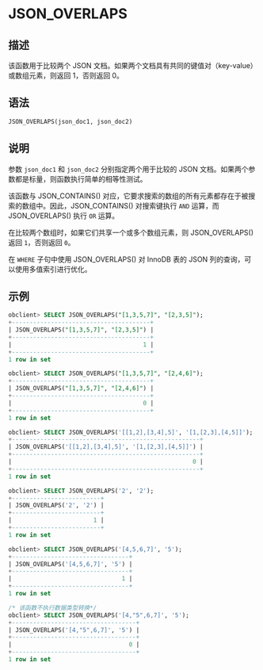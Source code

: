 # JSON_OVERLAPS

## 描述

该函数用于比较两个 JSON 文档。如果两个文档具有共同的键值对（key-value）或数组元素，则返回 1，否则返回 0。

## 语法

```sql
JSON_OVERLAPS(json_doc1, json_doc2)
```

## 说明

参数 `json_doc1` 和 `json_doc2` 分别指定两个用于比较的 JSON 文档。如果两个参数都是标量，则函数执行简单的相等性测试。

该函数与 JSON_CONTAINS() 对应，它要求搜索的数组的所有元素都存在于被搜索的数组中。因此，JSON_CONTAINS() 对搜索键执行 `AND` 运算，而 JSON_OVERLAPS() 执行 `OR` 运算。

在比较两个数组时，如果它们共享一个或多个数组元素，则 JSON_OVERLAPS() 返回 `1`，否则返回 `0`。

在 `WHERE` 子句中使用 JSON_OVERLAPS() 对 InnoDB 表的 JSON 列的查询，可以使用多值索引进行优化。

## 示例

```sql
obclient> SELECT JSON_OVERLAPS("[1,3,5,7]", "[2,3,5]");
+---------------------------------------+
| JSON_OVERLAPS("[1,3,5,7]", "[2,3,5]") |
+---------------------------------------+
|                                     1 |
+---------------------------------------+
1 row in set

obclient> SELECT JSON_OVERLAPS("[1,3,5,7]", "[2,4,6]");
+---------------------------------------+
| JSON_OVERLAPS("[1,3,5,7]", "[2,4,6]") |
+---------------------------------------+
|                                     0 |
+---------------------------------------+
1 row in set

obclient> SELECT JSON_OVERLAPS('[[1,2],[3,4],5]', '[1,[2,3],[4,5]]');
+-----------------------------------------------------+
| JSON_OVERLAPS('[[1,2],[3,4],5]', '[1,[2,3],[4,5]]') |
+-----------------------------------------------------+
|                                                   0 |
+-----------------------------------------------------+
1 row in set

obclient> SELECT JSON_OVERLAPS('2', '2');
+-------------------------+
| JSON_OVERLAPS('2', '2') |
+-------------------------+
|                       1 |
+-------------------------+
1 row in set

obclient> SELECT JSON_OVERLAPS('[4,5,6,7]', '5');
+---------------------------------+
| JSON_OVERLAPS('[4,5,6,7]', '5') |
+---------------------------------+
|                               1 |
+---------------------------------+
1 row in set

/* 该函数不执行数据类型转换*/
obclient> SELECT JSON_OVERLAPS('[4,"5",6,7]', '5');
+-----------------------------------+
| JSON_OVERLAPS('[4,"5",6,7]', '5') |
+-----------------------------------+
|                                 0 |
+-----------------------------------+
1 row in set
```
